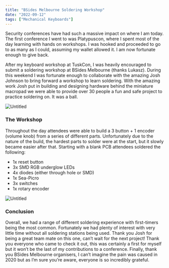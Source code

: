 ```yaml
---
title: "BSides Melbourne Soldering Workshop"
date: "2022-09-12"
tags: ["Mechanical Keyboards"]
---
```


Security conferences have had such a massive impact on where I am today. The first conference I went to was Platypuscon, where I spent most of the day learning with hands on workshops. I was hooked and proceeded to go to as many as I could, assuming my wallet allowed it. I am now fortunate enough to give back. 

After my keyboard workshop at TuskCon, I was heavily encouraged to submit a soldering workshop at BSides Melbourne (thanks Lukasz). During this weekend I was fortunate enough to collaborate with the amazing Josh Johnson to bring forward a workshop to learn soldering. With the amazing work Josh put in building and designing hardware behind the miniature macropad we were able to provide over 30 people a fun and safe project to practice soldering on. It was a ball.

![Untitled](/img/BSides%20Melbourne%20Soldering%20Workshop%20707b7c672875415c90b94fc95ff19097/Untitled.png)

### The Workshop

Throughout the day attendees were able to build a 3 button + 1 encoder (volume knob) from a series of different parts. Unfortunately due to the nature of the build, the hardest parts to solder were at the start, but it slowly became easier after that. Starting with a blank PCB attendees soldered the following:

- 1x reset button
- 3x SMD RGB underglow LEDs
- 4x diodes (either through hole or SMD)
- 1x Sea-Picro
- 3x switches
- 1x rotary encoder

![Untitled](/img/BSides%20Melbourne%20Soldering%20Workshop%20707b7c672875415c90b94fc95ff19097/Untitled%201.png)

### Conclusion

Overall, we had a range of different soldering experience with first-timers being the most common. Fortunately we had plenty of interest with very little time without all soldering stations being used. Thank you Josh for being a great team mate on this one, can’t wait for the next project! Thank you everyone who came to check it out, this was certainly a first for myself but it won’t be the last of my contributions to a conference. Finally, thank you BSides Melbourne organisers, I can’t imagine the pain was caused in 2020 but as I’m sure you’re aware, everyone is so incredibly grateful.
